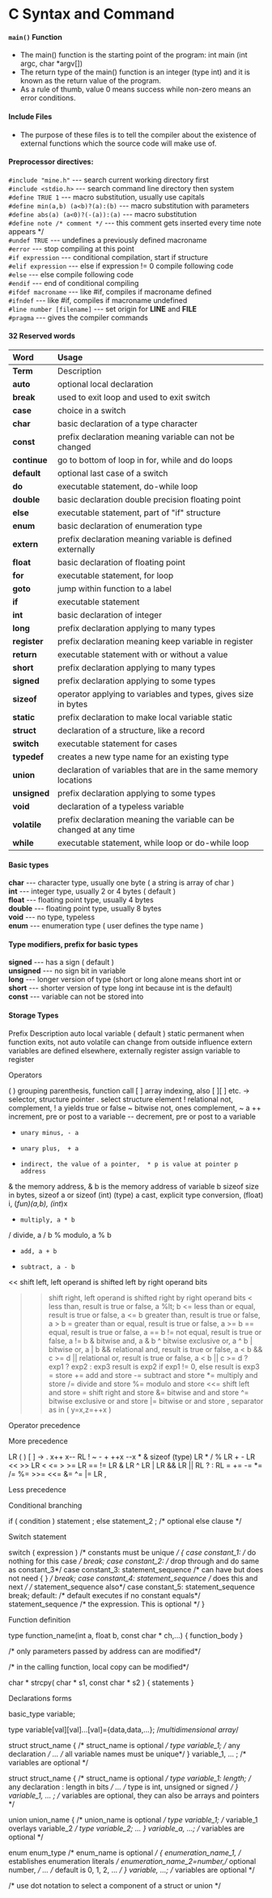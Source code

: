 # C Syntax and Command

#### `main()` Function

* The main() function is the starting point of the program: 	int main (int argc, char *argv[])
* The return type of the main() function is an integer (type int) and it is known as the return value of the program.
* As a rule of thumb, value 0 means success while non-zero means an error conditions.

#### Include Files

* The purpose of these files is to tell the compiler about the existence of external functions which the source code will make use of.

#### Preprocessor directives:

`#include "mine.h"` --- search current working directory first<br>
`#include <stdio.h>` --- search command line directory then system<br>
`#define TRUE 1` --- macro substitution, usually use capitals<br>
`#define min(a,b) (a<b)?(a):(b)` --- macro substitution with parameters<br>
`#define abs(a) (a<0)?(-(a)):(a)` --- macro substitution<br>
`#define note /* comment */` --- this comment gets inserted every time note appears */<br>
`#undef TRUE` --- undefines a previously defined macroname<br>
`#error` --- stop compiling at this point<br>
`#if expression` --- conditional compilation, start if structure<br>
`#elif expression` --- else if expression != 0 compile following code<br>
`#else` --- else compile following code<br>
`#endif` --- end of conditional compiling<br>
`#ifdef macroname` --- like #if, compiles if macroname defined<br>
`#ifndef` --- like #if, compiles if macroname undefined<br>
`#line number [filename]` --- set origin for __LINE__ and __FILE__<br>
`#pragma` --- gives the compiler commands<br>

#### 32 Reserved words

| __Word__     | __Usage__                                                          |
| :---         | :---                                                               |
| __Term__     | Description                                                        |
| __auto__     | optional local declaration                                         |
| __break__    | used to exit loop and used to exit switch                          |
| __case__     | choice in a switch                                                 |
| __char__     | basic declaration of a type character                              |
| __const__    | prefix declaration meaning variable can not be changed             |
| __continue__ | go to bottom of loop in for, while and do loops                    |
| __default__  | optional last case of a switch                                     |
| __do__       | executable statement, do-while loop                                |
| __double__   | basic declaration double precision floating point                  |
| __else__     | executable statement, part of "if" structure                       |
| __enum__     | basic declaration of enumeration type                              |
| __extern__   | prefix declaration meaning variable is defined externally          |
| __float__    | basic declaration of floating point                                |
| __for__      | executable statement, for loop                                     |
| __goto__     | jump within function to a label                                    |
| __if__       | executable statement                                               |
| __int__      | basic declaration of integer                                       |
| __long__     | prefix declaration applying to many types                          |
| __register__ | prefix declaration meaning keep variable in register               |
| __return__   | executable statement with or without a value                       |
| __short__    | prefix declaration applying to many types                          |
| __signed__   | prefix declaration applying to some types                          |
| __sizeof__   | operator applying to variables and types, gives size in bytes      |
| __static__   | prefix declaration to make local variable static                   |
| __struct__   | declaration of a structure, like a record                          |
| __switch__   | executable statement for cases                                     |
| __typedef__  | creates a new type name for an existing type                       |
| __union__    | declaration of variables that are in the same memory locations     |
| __unsigned__ | prefix declaration applying to some types                          |
| __void__     | declaration of a typeless variable                                 |
| __volatile__ | prefix declaration meaning the variable can be changed at any time |
| __while__    | executable statement, while loop or do-while loop                  |

#### Basic types

__char__ --- character type, usually one byte ( a string is array of char )<br>
__int__ --- integer type, usually 2 or 4 bytes ( default )<br>
__float__ --- floating point type, usually 4 bytes<br>
__double__ --- floating point type, usually 8 bytes<br>
__void__ --- no type, typeless<br>
__enum__ --- enumeration type ( user defines the type name )<br>

#### Type modifiers, prefix for basic types

__signed__ --- has a sign ( default )<br>
__unsigned__ --- no sign bit in variable<br>
__long__ --- longer version of type (short or long alone means short int or<br>
__short__ --- shorter version of type long int because int is the default)<br>
__const__ --- variable can not be stored into<br>

#### Storage Types

Prefix	   Description
auto	     local variable ( default )
static	   permanent when function exits, not auto
volatile   can change from outside influence
extern	   variables are defined elsewhere, externally
register   assign variable to register

Operators

  ( )	  grouping parenthesis, function call
  [ ]	  array indexing, also  [ ][ ]  etc.
  ->   	selector, structure pointer
  .	    select structure element
  !	    relational not, complement, ! a  yields true or false
  ~    	bitwise not, ones complement, ~ a
  ++  	increment, pre or post to a variable
  --   	decrement, pre or post to a variable
  -   	unary minus, - a
  +    	unary plus,  + a
  *    	indirect, the value of a pointer,  * p is value at pointer p address
  &    	the memory address, & b is the memory address of variable b
  sizeof size in bytes,   sizeof a     or  sizeof (int)
	(type) a cast, explicit type conversion,  (float) i, (*fun)(a,b), (int*)x
  *   	multiply, a * b
  /   	divide, a / b
  %    	modulo, a % b
  +    	add, a + b
  -    	subtract, a - b
  <<   	shift left,  left operand is shifted left by right operand bits
  >>   	shift right, left operand is shifted right by right operand bits
  <    	less than, result is true or false,  a %lt; b
  <=   	less than or equal, result is true or false,  a <= b
  >    	greater than, result is true or false,  a > b
  >=   	greater than or equal, result is true or false, a >= b
  ==   	equal, result is true or false,  a == b
  !=   	not equal, result is true or false,  a != b
  &    	bitwise and,  a & b
  ^   	bitwise exclusive or,  a ^ b
  |    	bitwise or,  a | b
  &&  	relational and, result is true or false,  a < b && c >= d
  ||	  relational or, result is true or false,  a < b || c >= d
  ?    	exp1 ? exp2 : exp3  result is exp2 if exp1 != 0, else result is exp3
  =    	store
  +=   	add and store
  -=   	subtract and store
  *=   	multiply and store
  /=  	divide and store
  %= 	  modulo and store
  <<=  	shift left and store
  >>=  	shift right and store
  &=   	bitwise and and store
  ^=   	bitwise exclusive or and store
  |=   	bitwise or and store
  ,    	separator as in   ( y=x,z=++x )


Operator precedence

More precedence

LR	( ) [ ] -> . x++ x--
RL	! ~ - + ++x --x * & sizeof (type)
LR	* / %
LR	+ -
LR	<< >>
LR	< <= > >=
LR	== !=
LR	&
LR	^
LR	|
LR	&&
LR	||
RL	? :
RL	= += -= *= /= %= >>= <<= &= ^= |=
LR	,

Less precedence

Conditional branching

 if ( condition ) statement ;
  else statement_2 ;            /* optional  else  clause */

Switch statement

switch ( expression )      /* constants must be unique              */
  {
      case constant_1:       /* do nothing for this case              */
         break;
      case constant_2:       /* drop through and do same as constant_3*/
      case constant_3:
         statement_sequence  /* can have but does not need  { }       */
         break;
      case constant_4:
         statement_sequence  /* does this and next */
                            		 /* statement_sequence also*/
      case constant_5:
         statement_sequence
         break;
      default:               /* default executes if no constant equals*/
         statement_sequence  /* the expression. This is optional      */
 }

Function definition

type function_name(int a, float b, const char * ch,...) { function_body }

/* only parameters passed by address can are modified*/

/* in the calling function, local copy can be modified*/

char * strcpy( char * s1, const char * s2 ) { statements }

Declarations forms

basic_type variable;

type variable[val][val]...[val]={data,data,...};  /*multidimensional array*/

struct struct_name {     /* struct_name is optional */
     type variable_1;    /* any declaration */
     …                   /* all variable names must be unique*/
} variable_1, ... ;      /* variables are optional */

struct struct_name {          /* struct_name is optional */
     type variable_1: length; /* any declaration : length in bits */
         ...					        /* type is int, unsigned or signed */
} variable_1, ... ;           /* variables are optional, they can also be arrays and pointers */


union union_name {            /* union_name is optional */
    type variable_1;          /* variable_1 overlays variable_2 */
    type variable_2;
        ...
} variable_a, ...;            /* variables are optional */

enum enum_type                /* enum_name is optional */
  { enumeration_name_1,       /* establishes enumeration literals */
    enumeration_name_2=number,/* optional number, */
      ...                     /* default is 0, 1, 2, ... */
  } variable, ...;            /* variables are optional */

 /* use dot notation to select a component of a struct or union */


